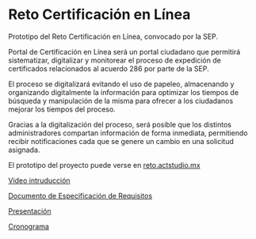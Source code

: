 # Reto Certificación en Línea

Prototipo del Reto Certificación en Línea, convocado por la SEP.

Portal de Certificación en Línea será un portal ciudadano que permitirá sistematizar, digitalizar y monitorear el proceso de expedición de certificados relacionados al acuerdo 286 por parte de la SEP.

El proceso se digitalizará evitando el uso de papeleo, almacenando y organizando digitalmente la información para optimizar los tiempos de búsqueda y manipulación de la misma para ofrecer a los ciudadanos mejorar los tiempos del proceso.

Gracias a la digitalización del proceso, será posible que los distintos administradores compartan información de forma inmediata, permitiendo recibir notificaciones cada que se genere un cambio en una solicitud asignada.

El prototipo del proyecto puede verse en <a href="http://reto.actstudio.mx/">reto.actstudio.mx</a>

<a href="https://vimeo.com/155921681">Video intruducción</a>

<a href="https://github.com/eugenio10cervantes/Reto-Certificacion-en-Linea/blob/master/ERS.pdf">Documento de Especificación de Requisitos</a>

<a href="https://docs.google.com/presentation/d/1Xv9H2yZdyGgNkFM-8LRNdksmNSWdQ18jUuI8A_e23EM/edit?pref=2&pli=1#slide=id.p">Presentación</a>

<a href="https://docs.google.com/presentation/d/1Xv9H2yZdyGgNkFM-8LRNdksmNSWdQ18jUuI8A_e23EM/edit#slide=id.g119e4bc1ac_0_8">Cronograma</a>